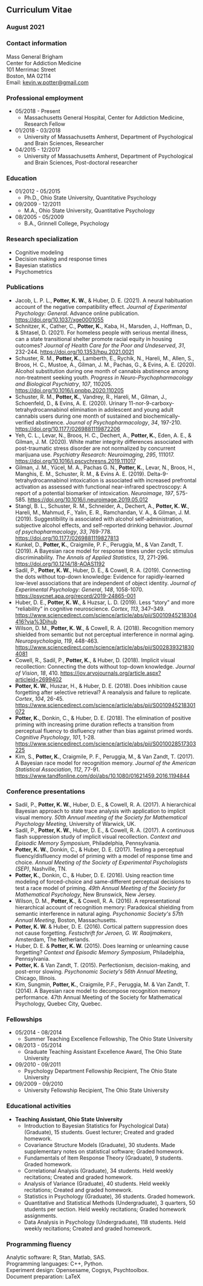 ## Curriculum Vitae
### August 2021

### Contact information

Mass General Brigham  
Center for Addiction Medicine  
101 Merrimac Street  
Boston, MA 02114  
Email: kevin.w.potter@gmail.com

### Professional employment

* 05/2018 - Present
    * Massachusetts General Hospital, Center for Addiction Medicine, Research Fellow
* 01/2018 - 03/2018
    * University of Massachusetts Amherst, Department of Psychological and Brain Sciences, Researcher
* 04/2015 - 12/2017
    * University of Massachusetts Amherst, Department of Psychological and Brain Sciences, Post-doctoral researcher

### Education

* 01/2012 - 05/2015
    * Ph.D., Ohio State University, Quantitative Psychology
* 09/2009 - 12/2011
    * M.A., Ohio State University, Quantitative Psychology
* 08/2005 - 05/2009
    * B.A., Grinnell College, Psychology

### Research specialization

* Cognitive modeling
* Decision making and response times
* Bayesian statistics
* Psychometrics

### Publications

* Jacob, L. P. L., __Potter, K. W.__, & Huber, D. E. (2021). A neural habituation account of the negative compatibility effect. *Journal of Experimental Psychology: General*. Advance online publication. https://doi.org/10.1037/xge0001055
* Schnitzer, K., Cather, C., __Potter, K.__, Kaba, H., Marsden, J., Hoffman, D., & Shtasel, D. (2021). For homeless people with serious mental illness, can a state transitional shelter promote racial equity in housing outcomes? *Journal of Health Care for the Poor and Undeserved*, *31*, 232-244. https://doi.org/10.1353/hpu.2021.0021
* Schuster, R. M., __Potter, K.__, Lamberth, E., Rychik, N., Hareli, M., Allen, S., Broos, H. C., Mustoe, A., Gilman, J. M., Pachas, G., & Evins, A. E. (2020). Alcohol substitution during one month of cannabis abstinence among non-treatment seeking youth. *Progress in Neuro-Psychopharmacology and Biological Psychiatry*, *107*, 110205. https://doi.org/10.1016/j.pnpbp.2020.110205
* Schuster, R. M., __Potter, K.__, Vandrey, R., Hareli, M., Gilman, J., Schoenfeld, D., & Evins, A. E. (2020). Urinary 11-nor-9-carboxy-tetrahydrocannabinol elimination in adolescent and young adult cannabis users during one month of sustained and biochemically-verified abstinence. *Journal of Psychopharmacology*, *34*, 197-210. https://doi.org/10.1177/0269881119872206 
* Yeh, C. L., Levar, N., Broos, H. C., Dechert, A., __Potter, K.__, Eden, A. E., & Gilman, J. M. (2020). White matter integrity differences associated with post-traumatic stress disorder are not normalized by concurrent marijuana use. *Psychiatry Research: Neuroimaging*, *295*, 111017. https://doi.org/10.1016/j.pscychresns.2019.111017
* Gilman, J. M., Yücel, M. A., Pachas G. N., __Potter, K.__, Levar, N., Broos, H., Manghis, E. M., Schuster, R. M., & Evins A. E. (2019). Delta-9-tetrahydrocannabinol intoxication is associated with increased prefrontal activation as assessed with functional near-infrared spectroscopy: A report of a potential biomarker of intoxication. *Neuroimage*, *197*, 575-585. https://doi.org/10.1016/j.neuroimage.2019.05.012
* Stangl, B. L., Schuster, R. M., Schneider, A., Dechert, A., __Potter, K. W.__, Hareli, M., Mahmud, F., Yalin, E. R., Ramchandan, V. A., & Gilman, J. M. (2019). Suggestibility is associated with alcohol self-administration, subjective alcohol effects, and self-reported drinking behavior. *Journal of psychopharmacology*, *33*, 769-778. https://doi.org/10.1177/0269881119827813
* Kunkel, D., __Potter, K.__, Craigmile, P. F., Peruggia, M., & Van Zandt, T. (2019). A Bayesian race model for response times under cyclic stimulus discriminability. *The Annals of Applied Statistics*, *13*, 271-296. https://doi.org/10.1214/18-AOAS1192
* Sadil, P., __Potter, K. W.__, Huber, D. E., & Cowell, R. A. (2019). Connecting the dots without top-down knowledge: Evidence for rapidly-learned low-level associations that are independent of object identity. *Journal of Experimental Psychology: General*, *148*, 1058-1070. https://psycnet.apa.org/record/2019-24865-001
* Huber, D. E., __Potter, K. W.__, & Huzsar, L. D. (2019). Less “story” and more “reliability” in cognitive neuroscience. *Cortex*, *113*, 347–349. https://www.sciencedirect.com/science/article/abs/pii/S0010945218304416?via%3Dihub
* Wilson, D. M., __Potter, K. W.__, & Cowell, R. A. (2018). Recognition memory shielded from semantic but not perceptual interference in normal aging. *Neuropsychologia*, *119*, 448-463. https://www.sciencedirect.com/science/article/abs/pii/S0028393218304081
* Cowell, R., Sadil, P., __Potter, K.__, & Huber, D. (2018). Implicit visual recollection: Connecting the dots without top-down knowledge. *Journal of Vision*, *18*, 410. https://jov.arvojournals.org/article.aspx?articleid=2699402
* __Potter, K. W.__, Huszar, H., & Huber, D. E. (2018). Does inhibition cause forgetting after selective retrieval? A reanalysis and failure to replicate. *Cortex*, *104*, 26-45. https://www.sciencedirect.com/science/article/abs/pii/S0010945218301072
* __Potter, K.__, Donkin, C., & Huber, D. E. (2018). The elimination of positive priming with increasing prime duration reflects a transition from perceptual fluency to disfluency rather than bias against primed words. *Cognitive Psychology*, *101*, 1-28. https://www.sciencedirect.com/science/article/abs/pii/S0010028517303225
* Kim, S., __Potter, K.__, Craigmile, P. F., Peruggia, M., & Van Zandt, T. (2017). A Bayesian race model for recognition memory. *Journal of the American Statistical Association*, *112*, 77-91. https://www.tandfonline.com/doi/abs/10.1080/01621459.2016.1194844


### Conference presentations

* Sadil, P., __Potter, K. W.__, Huber, D. E., & Cowell, R. A. (2017). A hierarchical Bayesian approach to state trace analysis with application to implicit visual memory. *50th Annual meeting of the Society for Mathematical Psychology Meeting*, University of Warwick, UK.
* Sadil, P., __Potter, K. W.__, Huber, D. E., & Cowell, R. A. (2017). A continuous flash suppression study of implicit visual recollection. *Context and Episodic Memory Symposium*, Philadelphia, Pennsylvania.
* __Potter, K. W.__, Donkin, C., & Huber, D. E. (2017). Testing a perceptual fluency/disfluency model of priming with a model of response time and choice. *Annual Meeting of the Society of Experimental Psychologists (SEP)*, Nashville, TN.
* __Potter, K.__, Donkin, C., & Huber, D. E. (2016).  Using reaction time modeling of forced-choice and same-different perceptual decisions to test a race model of priming. *49th Annual Meeting of the Society for Mathematical Psychology*, New Brunswick, New Jersey.
* Wilson, D. M., __Potter, K.__, & Cowell, R. A. (2016). A representational hierarchical account of recognition memory: Paradoxical shielding from semantic interference in natural aging. *Psychonomic Society's 57th Annual Meeting*, Boston, Massachusetts.
* __Potter, K. W.__ & Huber, D. E. (2016). Cortical pattern suppression does not cause forgetting. *Festschrift for Jeroen, G. W. Raaijmakers*, Amsterdam, The Netherlands.
* Huber, D. E. & __Potter, K. W.__ (2015). Does learning or unlearning cause forgetting? *Context and Episodic Memory Symposium*, Philadelphia, Pennsylvania.
* __Potter, K.__ & Van Zandt, T. (2015). Perfectionism, decision-making, and post-error slowing. *Psychonomic Society's 56th Annual Meeting*, Chicago, Illinois.
* Kim, Sungmin, __Potter, K.__, Craigmile, P.F., Peruggia, M. & Van Zandt, T. (2014).  A Bayesian race model to decompose recognition memory performance.  47th Annual Meeting of the Society for Mathematical Psychology, Quebec City, Quebec.


### Fellowships

* 05/2014 - 08/2014
  * Summer Teaching Excellence Fellowship, The Ohio State University
* 08/2013 - 05/2014
  * Graduate Teaching Assistant Excellence Award, The Ohio State University
* 09/2010 - 09/2011
  * Psychology Department Fellowship Recipient, The Ohio State University
* 09/2009 - 09/2010
  * University Fellowship Recipient, The Ohio State University

### Educational activities

* __Teaching Assistant, Ohio State University__
  + Introduction to Bayesian Statistics for Psychological Data} (Graduate), 15 students. Guest lecturer; Created and graded homework.
  + Covariance Structure Models (Graduate), 30 students. Made supplementary notes on statistical software; Graded homework.
  + Fundamentals of Item Response Theory (Graduate), 9 students. Graded homework.
  + Correlational Analysis (Graduate), 34 students. Held weekly recitations; Created and graded homework.
  + Analysis of Variance (Graduate), 40 students. Held weekly recitations; Created and graded homework.
  + Statistics in Psychology (Graduate), 36 students. Graded homework.
  + Quantitative and Statistical Methods (Undergraduate), 3 quarters, 50 students per section. Held weekly recitations; Graded homework assignments.
  + Data Analysis in Psychology (Undergraduate), 118 students. Held weekly recitations; Created and graded homework.


### Programming fluency

Analytic software: R, Stan, Matlab, SAS.  
Programming languages: C++, Python.  
Experiment design: Opensesame, Cogsys, Psychtoolbox.  
Document preparation: LaTeX

